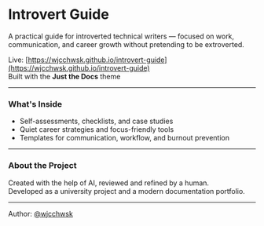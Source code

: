 # Introvert Guide

A practical guide for introverted technical writers — focused on work, communication, and career growth without pretending to be extroverted.

Live: [https://wjcchwsk.github.io/introvert-guide](https://wjcchwsk.github.io/introvert-guide)  
Built with the **Just the Docs** theme

---

### What's Inside

- Self-assessments, checklists, and case studies  
- Quiet career strategies and focus-friendly tools  
- Templates for communication, workflow, and burnout prevention

---

### About the Project

Created with the help of AI, reviewed and refined by a human.  
Developed as a university project and a modern documentation portfolio.

---

Author: [@wjcchwsk](https://github.com/wjcchws)
